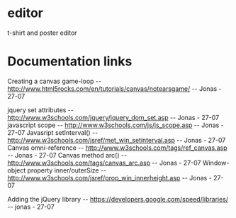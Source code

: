 # editor
t-shirt and poster editor



# Documentation links

Creating a canvas game-loop            -- http://www.html5rocks.com/en/tutorials/canvas/notearsgame/ -- Jonas - 27-07

jquery set attributes                  -- http://www.w3schools.com/jquery/jquery_dom_set.asp         -- Jonas - 27-07
javascript scope                       -- http://www.w3schools.com/js/js_scope.asp                   -- Jonas  - 27-07
Javasript setInterval()                -- http://www.w3schools.com/jsref/met_win_setinterval.asp     -- Jonas  - 27-07
Canvas omni-reference                  -- http://www.w3schools.com/tags/ref_canvas.asp               -- Jonas  - 27-07
Canvas method arc()                    -- http://www.w3schools.com/tags/canvas_arc.asp               -- Jonas  - 27-07
Window-object property inner/outerSize -- http://www.w3schools.com/jsref/prop_win_innerheight.asp    -- Jonas  - 27-07

Adding the jQuery library              -- https://developers.google.com/speed/libraries/             -- jonas - 27-07

